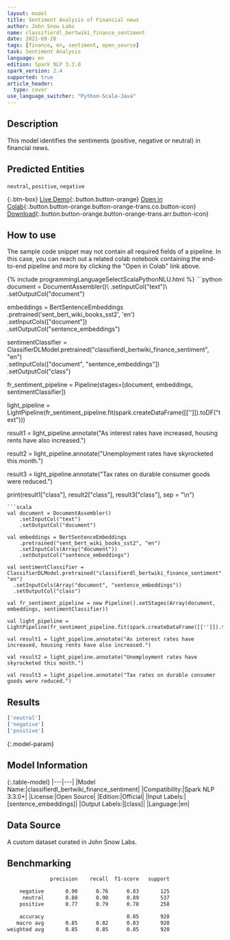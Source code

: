 ```yaml
---
layout: model
title: Sentiment Analysis of Financial news
author: John Snow Labs
name: classifierdl_bertwiki_finance_sentiment
date: 2021-09-28
tags: [finance, en, sentiment, open_source]
task: Sentiment Analysis
language: en
edition: Spark NLP 3.3.0
spark_version: 2.4
supported: true
article_header:
  type: cover
use_language_switcher: "Python-Scala-Java"
---
```


## Description

This model identifies the sentiments (positive, negative or neutral) in financial news.

## Predicted Entities

`neutral`, `positive`, `negative`

{:.btn-box}
[Live Demo](https://demo.johnsnowlabs.com/public/SENTIMENT_EN_FINANCE/){:.button.button-orange}
[Open in Colab](https://colab.research.google.com/github/JohnSnowLabs/spark-nlp-workshop/blob/master/tutorials/streamlit_notebooks/SENTIMENT_EN_FINANCE.ipynb){:.button.button-orange.button-orange-trans.co.button-icon}
[Download](https://s3.amazonaws.com/auxdata.johnsnowlabs.com/public/models/classifierdl_bertwiki_finance_sentiment_en_3.3.0_2.4_1632818954596.zip){:.button.button-orange.button-orange-trans.arr.button-icon}

## How to use

The sample code snippet may not contain all required fields of a pipeline. In this case, you can reach out a related colab notebook containing the end-to-end pipeline and more by clicking the "Open in Colab" link above.




<div class="tabs-box" markdown="1">
{% include programmingLanguageSelectScalaPythonNLU.html %}
```python
document = DocumentAssembler()\
    .setInputCol("text")\
    .setOutputCol("document")

embeddings = BertSentenceEmbeddings\
    .pretrained('sent_bert_wiki_books_sst2', 'en') \
    .setInputCols(["document"])\
    .setOutputCol("sentence_embeddings")

sentimentClassifier = ClassifierDLModel.pretrained("classifierdl_bertwiki_finance_sentiment", "en") \
  .setInputCols(["document", "sentence_embeddings"]) \
  .setOutputCol("class")

fr_sentiment_pipeline = Pipeline(stages=[document, embeddings, sentimentClassifier])

light_pipeline = LightPipeline(fr_sentiment_pipeline.fit(spark.createDataFrame([['']]).toDF("text")))

result1 = light_pipeline.annotate("As interest rates have increased, housing rents have also increased.")

result2 = light_pipeline.annotate("Unemployment rates have skyrocketed this month.")

result3 = light_pipeline.annotate("Tax rates on durable consumer goods were reduced.")

print(result1["class"], result2["class"], result3["class"], sep = "\n")
```
```scala
val document = DocumentAssembler()
    .setInputCol("text")
    .setOutputCol("document")

val embeddings = BertSentenceEmbeddings
    .pretrained("sent_bert_wiki_books_sst2", "en")
    .setInputCols(Array("document"))
    .setOutputCol("sentence_embeddings")

val sentimentClassifier = ClassifierDLModel.pretrained("classifierdl_bertwiki_finance_sentiment", "en")
  .setInputCols(Array("document", "sentence_embeddings"))
  .setOutputCol("class")

val fr_sentiment_pipeline = new Pipeline().setStages(Array(document, embeddings, sentimentClassifier))

val light_pipeline = LightPipeline(fr_sentiment_pipeline.fit(spark.createDataFrame([['']]).toDF("text")))

val result1 = light_pipeline.annotate("As interest rates have increased, housing rents have also increased.")

val result2 = light_pipeline.annotate("Unemployment rates have skyrocketed this month.")

val result3 = light_pipeline.annotate("Tax rates on durable consumer goods were reduced.")
```
</div>

## Results

```bash
['neutral']
['negative']
['positive']
```

{:.model-param}
## Model Information

{:.table-model}
|---|---|
|Model Name:|classifierdl_bertwiki_finance_sentiment|
|Compatibility:|Spark NLP 3.3.0+|
|License:|Open Source|
|Edition:|Official|
|Input Labels:|[sentence_embeddings]|
|Output Labels:|[class]|
|Language:|en|

## Data Source

A custom dataset curated in John Snow Labs.

## Benchmarking

```bash
              precision    recall  f1-score   support

    negative       0.90      0.76      0.83       125
     neutral       0.88      0.90      0.89       537
    positive       0.77      0.79      0.78       258

    accuracy                           0.85       920
   macro avg       0.85      0.82      0.83       920
weighted avg       0.85      0.85      0.85       920
```